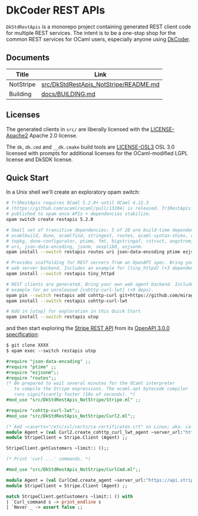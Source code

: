 # DkCoder REST APIs

`DkStdRestApis` is a monorepo project containing generated REST client code for multiple REST services.
The intent is to be a one-stop shop for the common REST services for OCaml users, especially anyone using [DkCoder](https://github.com/diskuv/dkcoder#readme).

## Documents

| Title     | Link                                                                           |
| --------- | ------------------------------------------------------------------------------ |
| NotStripe | [src/DkStdRestApis_NotStripe/README.md](src/DkStdRestApis_NotStripe/README.md) |
| Building  | [docs/BUILDING.md](docs/BUILDING.md)                                           |

## Licenses

The generated clients in `src/` are liberally licensed with the [LICENSE-Apache2](./LICENSE-Apache2) Apache 2.0 license.

The `dk`, `dk.cmd` and `__dk.cmake` build tools are [LICENSE-OSL3](./LICENSE-OSL3) OSL 3.0 licensed with prompts for additional licenses for the OCaml-modified LGPL license and DkSDK license.

## Quick Start

In a Unix shell we'll create an exploratory opam switch:

```sh
# Tr1RestApis requires OCaml 5.2.0+ until OCaml 4.12.3
# (https://github.com/ocaml/ocaml/pull/13204) is released. Tr1RestApis will be
# published to opam once APIs + dependencies stabilize.
opam switch create restapis 5.2.0

# Small set of transitive dependencies; 5 of 20 are build-time dependencies:
# ocamlbuild, dune, ocamlfind, stringext, routes, ocaml-syntax-shims, csexp,
# topkg, dune-configurator, ptime, fmt, bigstringaf, cstruct, angstrom, hex,
# uri, json-data-encoding, jsonm, sexplib0, ezjsonm.
opam install --switch restapis routes uri json-data-encoding ptime ezjsonm

# Provides scaffolding for REST servers from an OpenAPI spec. Bring your own
# web server backend. Includes an example for [tiny_httpd] (+3 dependencies).
opam install --switch restapis tiny_httpd

# REST clients are generated. Bring your own web agent backend. Includes an
# example for an unreleased [cohttp-curl-lwt] (+9 deps).
opam pin --switch restapis add cohttp-curl git+https://github.com/mirage/ocaml-cohttp.git#77fb272f8eac61b9d94067450c75b58fe4c2e122
opam install --switch restapis cohttp-curl-lwt

# Add in [utop] for exploration in this Quick Start
opam install --switch restapis utop
```

and then start exploring the [Stripe REST API](https://docs.stripe.com/api)
from its [OpenAPI 3.0.0 specification](https://github.com/stripe/openapi#readme):

```ocaml
$ git clone XXXX
$ opam exec --switch restapis utop

#require "json-data-encoding" ;;
#require "ptime" ;;
#require "ezjsonm";;
#require "routes";;
(* Be prepared to wait several minutes for the OCaml interpreter
   to compile the Stripe expressions. The ocaml.opt bytecode compiler
   runs significantly faster (10s of seconds). *)
#mod_use "src/DkStdRestApis_NotStripe/Stripe.ml" ;;

#require "cohttp-curl-lwt";;
#mod_use "src/DkStdRestApis_NotStripe/Curl2.ml";;

(* Add ~cacerts="/etc/ssl/certs/ca-certificates.crt" on Linux; aka. ca-build.crt. *)
module Agent = (val Curl2.create_cohttp_curl_lwt_agent ~server_url:"https://api.stripe.com" ~bearer:"YOUR_STRIPE_API_TEST_SECRET_KEY" ~headers:[("stripe-version", "2024-04-10")] ()) ;;
module StripeClient = Stripe.Client (Agent) ;;

StripeClient.getCustomers ~limit:1 ();;

(* Print 'curl ...' commands. *)

#mod_use "src/DkStdRestApis_NotStripe/CurlCmd.ml";;

module Agent = (val CurlCmd.create_agent ~server_url:"https://api.stripe.com" ~bearer:"YOUR_STRIPE_API_TEST_SECRET_KEY" ~headers:[("stripe-version", "2024-04-10")] ()) ;;
module StripeClient = Stripe.Client (Agent) ;;

match StripeClient.getCustomers ~limit:1 () with 
| `Curl_command s -> print_endline s
| `Never _ -> assert false ;;

```
